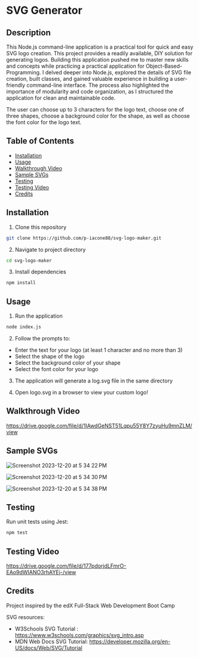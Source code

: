 # SVG Generator

## Description

This Node.js command-line application is a practical tool for quick and easy SVG logo creation. This project provides a readily available, DIY solution for generating logos. Building this application pushed me to master new skills and concepts while practicing a practical application for Object-Based-Programming. I delved deeper into Node.js, explored the details of SVG file creation, built classes, and gained valuable experience in building a user-friendly command-line interface. The process also highlighted the importance of modularity and code organization, as I structured the application for clean and maintainable code.

The user can choose up to 3 characters for the logo text, choose one of three shapes, choose a background color for the shape, as well as choose the font color for the logo text.

## Table of Contents

- [Installation](#installation)
- [Usage](#usage)
- [Walkthrough Video](#walkthroug-video)
- [Sample SVGs](#sample-svgs)
- [Testing](#testing)
- [Testing Video](#testing-video)
- [Credits](#credits)

## Installation

1. Clone this repository

```bash
git clone https://github.com/p-iacone88/svg-logo-maker.git
```

2. Navigate to project directory

```bash
cd svg-logo-maker
```

3. Install dependencies

```bash
npm install
```

## Usage

1. Run the application

```bash
node index.js
```

2. Follow the prompts to:

- Enter the text for your logo (at least 1 character and no more than 3)
- Select the shape of the logo
- Select the background color of your shape
- Select the font color for your logo

3. The application will generate a log.svg file in the same directory

4. Open logo.svg in a browser to view your custom logo!

## Walkthrough Video

https://drive.google.com/file/d/1IAwdGeNST51Lqpu55Y8Y7zyuHu9mnZLM/view

## Sample SVGs

![Screenshot 2023-12-20 at 5 34 22 PM](https://github.com/p-iacone88/SVG-Generator-Challenge/assets/50248763/f3cd7460-a2f9-4793-a30e-8a6084123088)

![Screenshot 2023-12-20 at 5 34 30 PM](https://github.com/p-iacone88/SVG-Generator-Challenge/assets/50248763/12152cbd-a5ec-430b-afbc-8aa225af3112)

![Screenshot 2023-12-20 at 5 34 38 PM](https://github.com/p-iacone88/SVG-Generator-Challenge/assets/50248763/88368043-a2b9-40d0-9ed6-f8e966b39bd8)

## Testing

Run unit tests using Jest:

```bash
npm test
```

## Testing Video

https://drive.google.com/file/d/177pdorjdLFmrO-EAo9dWIANO3rhAYEj-/view

## Credits

Project inspired by the edX Full-Stack Web Development Boot Camp

SVG resources:

- W3Schools SVG Tutorial : https://www.w3schools.com/graphics/svg_intro.asp
- MDN Web Docs SVG Tutorial: https://developer.mozilla.org/en-US/docs/Web/SVG/Tutorial
